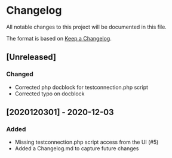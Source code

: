 # Changelog

All notable changes to this project will be documented in this file.

The format is based on [Keep a Changelog](https://keepachangelog.com/en/1.0.0/).

## [Unreleased]
### Changed
- Corrected php docblock for testconnection.php script
- Corrected typo on docblock

## [2020120301] - 2020-12-03
### Added
- Missing testconnection.php script access from the UI (#5)
- Added a Changelog.md to capture future changes
